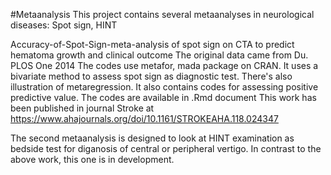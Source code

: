 #Metaanalysis
This project contains several metaanalyses in neurological diseases: Spot sign, HINT

Accuracy-of-Spot-Sign-meta-analysis of spot sign on CTA to predict hematoma growth and clinical outcome
The original data came from  Du. PLOS One 2014
The codes use metafor, mada package on CRAN. It uses a bivariate method to assess spot sign as diagnostic test. There's also illustration of metaregression. It also contains codes for assessing positive predictive value.
The codes are available in .Rmd document
This work has been published in journal Stroke at https://www.ahajournals.org/doi/10.1161/STROKEAHA.118.024347

The second metaanalysis is designed to look at HINT examination as bedside test for diganosis of central or peripheral vertigo. 
In contrast to the above work, this one is in development.
